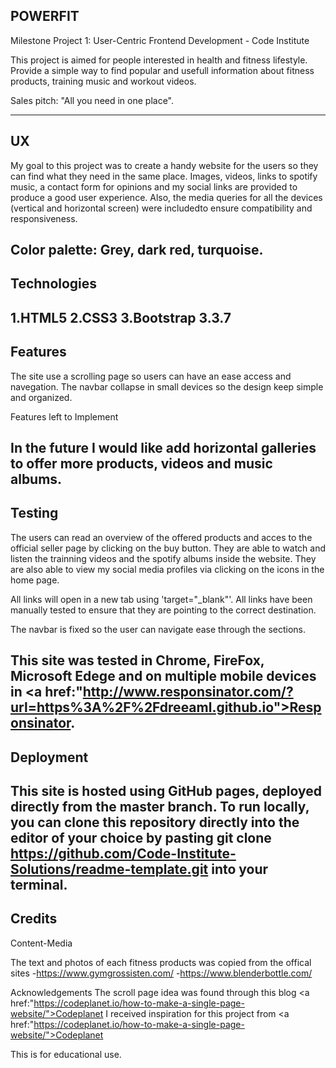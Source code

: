 POWERFIT
-----------------------------------------
Milestone Project 1: User-Centric Frontend Development - Code Institute

This project is aimed for people interested in health and fitness lifestyle. Provide a simple way to find popular and usefull information about 
fitness products, training music and workout videos.

Sales pitch: "All you need in one place".

-----------------------------------------
UX
-----------------------------------------
My goal to this project was to create a handy website for the users so they can find what they need in the same place.
Images, videos, links to spotify music, a contact form for opinions and my social links
are provided to produce a good user experience. Also, the media queries for all the devices (vertical and horizontal screen) were includedto ensure compatibility and responsiveness.
 
Color palette: Grey, dark red, turquoise.
-----------------------------------------
Technologies
-----------------------------------------
1.HTML5
2.CSS3
3.Bootstrap 3.3.7
-----------------------------------------
Features
-----------------------------------------
The site use a scrolling page so users can have an ease access and navegation. 
The navbar collapse in small devices so the design keep simple and organized.

Features left to Implement

In the future I would like add horizontal galleries to offer more products, videos and music albums. 
-----------------------------------------
Testing
-----------------------------------------
The users can read an overview of the offered products and acces to the official seller page by clicking on the buy button. 
They are able to watch and listen the trainning videos and the spotify albums inside the website.
They are also able to view my social media profiles via clicking on the icons in the home page. 

All links will open in a new tab using 'target="_blank"'.
All links have been manually tested to ensure that they are pointing to the correct destination.

The navbar is fixed so the user can navigate ease through the sections.

This site was tested in Chrome, FireFox, Microsoft Edege and on multiple mobile devices in <a href:"http://www.responsinator.com/?url=https%3A%2F%2Fdreeaml.github.io">Responsinator</a>.
-----------------------------------------
Deployment
-----------------------------------------
This site is hosted using GitHub pages, deployed directly from the master branch. 
To run locally, you can clone this repository directly into the editor of your choice by pasting git clone https://github.com/Code-Institute-Solutions/readme-template.git into your terminal. 
-----------------------------------------

Credits
-----------------------------------------
Content-Media

The text and photos of each fitness products was copied from the offical sites 
-https://www.gymgrossisten.com/
-https://www.blenderbottle.com/

Acknowledgements
The scroll page idea was found through this blog <a href:"https://codeplanet.io/how-to-make-a-single-page-website/">Codeplanet</a>
I received inspiration for this project from <a href:"https://codeplanet.io/how-to-make-a-single-page-website/">Codeplanet</a>

This is for educational use.



